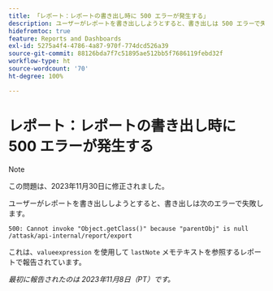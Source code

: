 ```yaml
---
title: 「レポート：レポートの書き出し時に 500 エラーが発生する」
description: ユーザーがレポートを書き出ししようとすると、書き出しは 500 エラーで失敗します。
hidefromtoc: true
feature: Reports and Dashboards
exl-id: 5275a4f4-4786-4a87-970f-774dcd526a39
source-git-commit: 88126bda7f7c51895ae512bb5f7686119febd32f
workflow-type: ht
source-wordcount: '70'
ht-degree: 100%

---
```


# レポート：レポートの書き出し時に 500 エラーが発生する

>[!NOTE]
>
>この問題は、2023年11月30日に修正されました。

ユーザーがレポートを書き出ししようとすると、書き出しは次のエラーで失敗します。

```
500: Cannot invoke "Object.getClass()" because "parentObj" is null /attask/api-internal/report/export
```

これは、`valueexpression` を使用して `lastNote` メモテキストを参照するレポートで報告されています。

_最初に報告されたのは 2023年11月8日（PT）です。_
